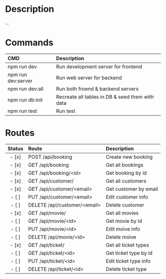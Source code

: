 # Description

...

# Commands

| CMD                | Description                                     |
| :----------------- | :---------------------------------------------- |
| npm run dev        | Run development server for frontend             |
| npm run dev:server | Run web server for backend                      |
| npm run dev:all    | Run both froend & backend servers               |
| npm run db:init    | Recreate all tables in DB & seed them with data |
| npm run test       | Run test                                        |

# Routes

| Status | Route                          | Description           |
| :----: | :----------------------------- | :-------------------- |
| - [x]  | POST /api/booking              | Create new booking    |
| - [x]  | GET /api/booking               | Get all bookings      |
| - [x]  | GET /api/booking/\<id\>        | Get booking by id     |
| - [x]  | GET /api/customer/             | Get all customers     |
| - [x]  | GET /api/customer/\<email\>    | Get customer by email |
| - [ ]  | PUT /api/customer/\<email\>    | Edit customer info    |
| - [ ]  | DELETE /api/customer/\<email\> | Delete customer       |
| - [x]  | GET /api/movie/                | Get all movies        |
| - [ ]  | GET /api/movie/\<id\>          | Get movie by id       |
| - [ ]  | PUT /api/movie/\<id\>          | Edit moive info       |
| - [ ]  | DELETE /api/movie/\<id\>       | Delete moive          |
| - [x]  | GET /api/ticket/               | Get all ticket types  |
| - [ ]  | GET /api/ticket/\<id\>         | Get ticket type by id |
| - [ ]  | PUT /api/ticket/\<id\>         | Edit ticket type info |
| - [ ]  | DELETE /api/ticket/\<id\>      | Delete ticket type    |
